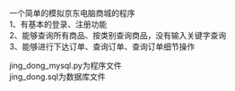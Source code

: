 一个简单的模拟京东电脑商城的程序  
1、有基本的登录、注册功能  
2、能够查询所有商品、按类别查询商品，没有输入关键字查询  
3、能够进行下达订单、查询订单、查询订单细节操作  

jing_dong_mysql.py为程序文件  
jing_dong.sql为数据库文件  
